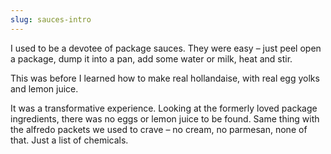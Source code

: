```yaml
---
slug: sauces-intro
---
```

<p>
I used to be a devotee of package sauces. They were easy – just peel open a package, dump it into a pan, add some water or milk, heat and stir.</p>
<p>
This was before I learned how to make real hollandaise, with real egg yolks and lemon juice.</p>
<p>
It was a transformative experience. Looking at the formerly loved package ingredients, there was no eggs or lemon juice to be found. Same thing with the alfredo packets we used to crave – no cream, no parmesan, none of that.  Just a list of chemicals.</p>